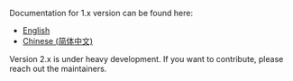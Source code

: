 Documentation for 1.x version can be found here:
- [English](1_version_en.md)
- [Chinese (简体中文)](1_version_cn.md)

Version 2.x is under heavy development. If you want to contribute, please reach out the maintainers.
